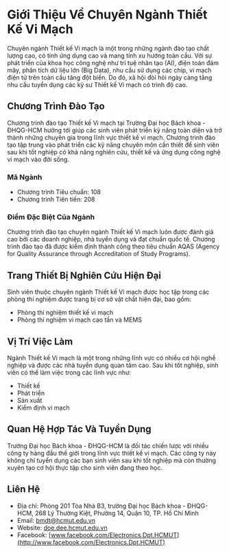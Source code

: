 # Giới Thiệu Về Chuyên Ngành Thiết Kế Vi Mạch

Chuyên ngành Thiết kế Vi mạch là một trong những ngành đào tạo chất lượng cao, có tính ứng dụng cao và mang tính xu hướng toàn cầu. Với sự phát triển của khoa học công nghệ như trí tuệ nhân tạo (AI), điện toán đám mây, phân tích dữ liệu lớn (Big Data), nhu cầu sử dụng các chip, vi mạch điện tử trên toàn cầu tăng đột biến. Do đó, xã hội đòi hỏi ngày càng tăng nhu cầu tuyển dụng các kỹ sư Thiết kế Vi mạch có trình độ cao.

## Chương Trình Đào Tạo

Chương trình đào tạo Thiết kế Vi mạch tại Trường Đại học Bách khoa - ĐHQG-HCM hướng tới giúp các sinh viên phát triển kỹ năng toàn diện và trở thành những chuyên gia trong lĩnh vực thiết kế vi mạch. Chương trình đào tạo tập trung vào phát triển các kỹ năng chuyên môn cần thiết để sinh viên sau khi tốt nghiệp có khả năng nghiên cứu, thiết kế và ứng dụng công nghệ vi mạch vào đời sống.

### Mã Ngành

- Chương trình Tiêu chuẩn: 108
- Chương trình Tiên tiến: 208

### Điểm Đặc Biệt Của Ngành

Chương trình đào tạo chuyên ngành Thiết kế Vi mạch luôn được đánh giá cao bởi các doanh nghiệp, nhà tuyển dụng và đạt chuẩn quốc tế. Chương trình đào tạo đã được kiểm định thành công theo tiêu chuẩn AQAS (Agency for Quality Assurance through Accreditation of Study Programs).

## Trang Thiết Bị Nghiên Cứu Hiện Đại

Sinh viên thuộc chuyên ngành Thiết kế Vi mạch được học tập trong các phòng thí nghiệm được trang bị cơ sở vật chất hiện đại, bao gồm:

- Phòng thí nghiệm thiết kế vi mạch
- Phòng thí nghiệm vi mạch cao tần và MEMS

## Vị Trí Việc Làm

Ngành Thiết kế Vi mạch là một trong những lĩnh vực có nhiều cơ hội nghề nghiệp và được các nhà tuyển dụng quan tâm cao. Sau khi tốt nghiệp, sinh viên có thể làm việc trong các lĩnh vực như:

- Thiết kế
- Phát triển
- Sản xuất
- Kiểm định vi mạch

## Quan Hệ Hợp Tác Và Tuyển Dụng

Trường Đại học Bách khoa - ĐHQG-HCM là đối tác chiến lược với nhiều công ty hàng đầu thế giới trong lĩnh vực thiết kế vi mạch. Các công ty này không chỉ tuyển dụng các bạn sinh viên sau khi tốt nghiệp mà còn thường xuyên tạo cơ hội thực tập cho sinh viên đang theo học.

## Liên Hệ

- Địa chỉ: Phòng 201 Tòa Nhà B3, trường Đại học Bách khoa - ĐHQG-HCM, 268 Lý Thường Kiệt, Phường 14, Quận 10, TP. Hồ Chí Minh
- Email: [bmdt@hcmut.edu.vn](mailto:bmdt@hcmut.edu.vn)
- Website: [doe.dee.hcmut.edu.vn](http://doe.dee.hcmut.edu.vn)
- Facebook: [www.facebook.com/Electronics.Dpt.HCMUT](http://www.facebook.com/Electronics.Dpt.HCMUT)